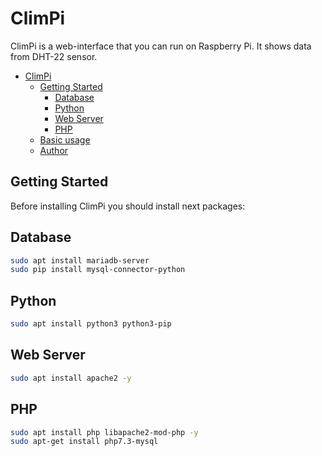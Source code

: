 # ClimPi

ClimPi is a web-interface that you can run on Raspberry Pi. It shows data from DHT-22 sensor.

- [ClimPi](#ClimPi)
  - [Getting Started](#getting-started)
    - [Database](#database)
    - [Python](#python)
    - [Web Server](#web-server)
    - [PHP](#php)
  - [Basic usage](#basic-usage)
  - [Author](#author)

## Getting Started

Before installing ClimPi you should install next packages:

## Database
```bash
sudo apt install mariadb-server
sudo pip install mysql-connector-python
```

## Python
```bash
sudo apt install python3 python3-pip
```
## Web Server
```bash
sudo apt install apache2 -y
```
## PHP
```bash
sudo apt install php libapache2-mod-php -y
sudo apt-get install php7.3-mysql
```
